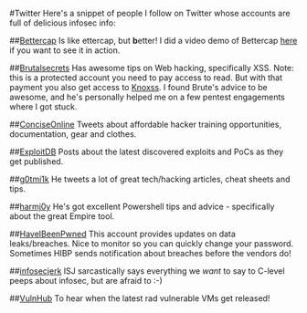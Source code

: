 #Twitter
Here's a snippet of people I follow on Twitter whose accounts are full of delicious infosec info:

##[Bettercap](https://twitter.com/bettercap)
Is like ettercap, but **b**etter!  I did a video demo of Bettercap [here](https://7ms.us/7ms-228-fun-with-bettercap/) if you want to see it in action.

##[Brutalsecrets](https://twitter.com/brutalsecrets)
Has awesome tips on Web hacking, specifically XSS.  Note: this is a protected account you need to pay access to read.  But with that payment you also get access to [Knoxss](http://knoxss.me).  I found Brute's advice to be awesome, and he's personally helped me on a few pentest engagements where I got stuck.

##[ConciseOnline](https://twitter.com/conciseonline)
Tweets about affordable hacker training opportunities, documentation, gear and clothes.

##[ExploitDB](https://twitter.com/exploitdb) 
Posts about the latest discovered exploits and PoCs as they get published.

##[g0tmi1k](https://twitter.com/g0tmi1k) 
He tweets a lot of great tech/hacking articles, cheat sheets and tips.

##[harmj0y](https://twitter.com/harmj0y) 
He's got excellent Powershell tips and advice - specifically about the great Empire tool.

##[HaveIBeenPwned](https://twitter.com/haveibeenpwned)
This account provides updates on data leaks/breaches.  Nice to monitor so you can quickly change your password.  Sometimes HIBP sends notification about breaches before the vendors do!

##[infosecjerk](https://twitter.com/infosecjerk)
ISJ sarcastically says everything we *want* to say to C-level peeps about infosec, but are afraid to :-)

##[VulnHub](https://twitter.com/VulnHub) 
To hear when the latest rad vulnerable VMs get released!